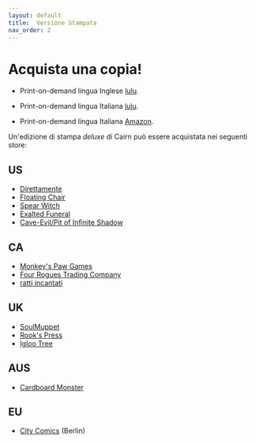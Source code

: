 ```yaml
---
layout: default
title:  Versione Stampata
nav_order: 2
---
```


# Acquista una copia!

- Print-on-demand lingua Inglese [lulu](https://www.lulu.com/en/us/shop/yochai-gal-and-cosmic-orrery-and-jim-parkin/cairn/paperback/product-q7jgg7.html). 

- Print-on-demand lingua Italiana [lulu](https://www.lulu.com/it/it/shop/yochai-gal-and-cosmicorrery-and-jim-parkin-and-stefano-grassi/cairn/paperback/product-zvw9j5.html?page=1&pageSize=4). 
- Print-on-demand lingua Italiana [Amazon](https://www.amazon.com/dp/B09FS8D5Z2). 

Un'edizione di stampa _deluxe_ di Cairn può essere acquistata nei seguenti store:

## US
- [Direttamente](https://gum.co/cairnrpg)
- [Floating Chair](https://floatingchair.club/collections/zines/products/cairn)
- [Spear Witch](https://spearwitch.com/collections/new-arrivals/products/cairn)
- [Exalted Funeral](https://www.exaltedfuneral.com/products/cairn)
- [Cave-Evil/Pit of Infinite Shadow](https://store.cave-evil.com/products/cairn)

## CA
- [Monkey's Paw Games](https://monkeyspawgames.com/collections/new-arrivals/products/cairn)
- [Four Rogues Trading Company](https://www.fourroguestrading.co/collections/new-arrivals/products/cairn)
- [ratti incantati](https://rattiincantati.com/products/cairn-pdf)

## UK
- [SoulMuppet](https://soulmuppet-store.co.uk/products/cairn)
- [Rook's Press](https://www.rookspress.com/products/cairn)
- [Igloo Tree](https://iglootree.com/cairn-283-p.asp)

## AUS
- [Cardboard Monster](https://cardboard.monster/products/cairn)​

## EU
- [City Comics](https://alltheproblemsinthisworld.com/shop/p/yochai-gal-cairn) (Berlin)
